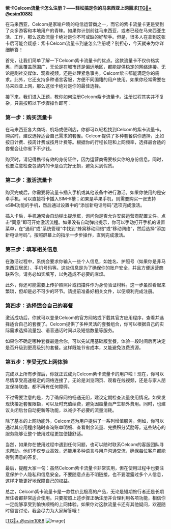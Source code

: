 **紫卡Celcom流量卡怎么注册？——轻松搞定你的马来西亚上网需求[[TG💪+ @esim1088](https://t.me/s/esim1088)]**

在马来西亚，Celcom是家喻户晓的电信运营商之一，而它的紫卡流量卡更是受到了众多游客和本地用户的青睐。如果你计划前往马来西亚，或者已经在马来西亚生活、工作，那么这款流量卡绝对是你不可或缺的好帮手。但是，很多人在拿到这张卡后可能会疑惑：紫卡Celcom流量卡到底怎么注册呢？别担心，今天就来为你详细解答！

首先，让我们简单了解一下Celcom紫卡流量卡的优点。这款流量卡不仅价格实惠，而且覆盖范围广，无论是在城市还是偏远地区，都能提供稳定的网络连接。无论是刷社交媒体、观看视频，还是处理紧急事务，Celcom紫卡都能满足你的需求。此外，它还支持多种语言客服，方便不同国籍的用户使用。如果你经常需要在马来西亚上网，那么这张卡绝对是你的最佳选择。

接下来，我们进入正题，教你如何注册Celcom紫卡流量卡。注册过程其实并不复杂，只需按照以下步骤操作即可：

### 第一步：购买流量卡

在马来西亚各大商场、机场或便利店，你都可以轻松找到Celcom的紫卡流量卡。购买时，建议选择适合自己需求的套餐。Celcom提供了多种套餐供你选择，比如按日计费、按周计费或按月计费等。根据你的行程长短和上网频率，选择最合适的套餐会让你省下不少钱。

购买时，请记得携带有效的身份证件，因为运营商需要核实你的身份信息。同时，也要注意检查包装内的卡是否完好无损，避免买到假货。

### 第二步：激活流量卡

购买完成后，你需要将流量卡插入手机或其他设备中进行激活。如果你使用的是安卓手机，可以直接将卡插入SIM卡槽；如果是苹果手机，则需要购买一张支持eSIM功能的手机，然后通过设置中的“添加新电话号码”选项完成激活。

插入卡后，手机通常会自动弹出提示框，询问你是否允许安装运营商配置文件。点击“同意”即可开始激活流程。如果没有自动弹出提示，你可以手动打开手机的设置菜单，在“通用”或“系统管理”中找到“蜂窝移动网络”或“移动网络”，然后选择“添加新电话号码”。按照屏幕上的指示一步步操作，直到完成激活。

### 第三步：填写相关信息

在激活过程中，系统会要求你输入一些个人信息，如姓名、护照号（如果你是非马来西亚居民）、手机号码等。这些信息是为了确保你的账户安全，并且方便运营商联系你。请务必如实填写，以免造成不必要的麻烦。

此外，你还可能需要上传护照照片或扫描件作为身份验证材料。这一步虽然看起来繁琐，但却是必不可少的环节。请提前准备好相关文件，以便顺利完成注册。

### 第四步：选择适合自己的套餐

激活成功后，你就可以登录Celcom的官方网站或下载其官方应用程序，查看并选择适合自己的套餐了。Celcom提供了多种灵活的套餐组合，你可以根据自己的实际需求选择流量包、语音通话时间以及短信数量等服务。

如果你不确定哪种套餐最适合你，可以先试用基础版套餐，体验一段时间后再决定是否升级到更高级别的套餐。这样既能节省成本，又能避免浪费资源。

### 第五步：享受无忧上网体验

完成以上所有步骤后，你就正式成为Celcom紫卡流量卡的用户啦！现在，你可以尽情享受高速稳定的网络连接了。无论是浏览网页、观看在线视频，还是与家人朋友保持联络，都不再有任何障碍。

不过需要注意的是，为了确保网络畅通无阻，建议定期检查流量使用情况。如果发现快接近套餐限额，可以及时充值续费，避免因超量而产生额外费用。同时，也建议关闭后台自动更新等功能，以减少不必要的流量消耗。

除了基本的上网功能外，Celcom还为用户提供了一系列增值服务。例如，你可以通过其应用程序随时查询账单明细、查看剩余流量、兑换积分奖励等。这些贴心的服务能够让整个使用过程更加便捷舒适。

当然，如果你在使用过程中遇到任何问题，也可以随时联系Celcom的客服团队寻求帮助。他们不仅专业高效，还能用多种语言与用户沟通交流，确保每位客户都能得到满意的答复。

最后，提醒大家一句：虽然Celcom紫卡流量卡非常实用，但在使用过程中也要注意保护个人隐私和信息安全。不要随意点击不明链接，也不要泄露过多个人信息，这样才能更好地保障自己的权益。

总之，Celcom紫卡流量卡是一款性价比极高的产品，无论是短期旅行者还是长期居住者都非常适合使用。只要按照上述步骤正确注册并合理利用各项功能，相信你一定能够享受到愉快顺畅的上网体验。如果你对这款流量卡还有其他疑问，欢迎随时留言讨论，我会尽力为大家解答哦！

[[TG💪+ @esim1088](https://t.me/s/esim1088) ![Image](https://i.postimg.cc/4NQfJmqS/Snipaste-2025-05-13-00-14-12.png)]